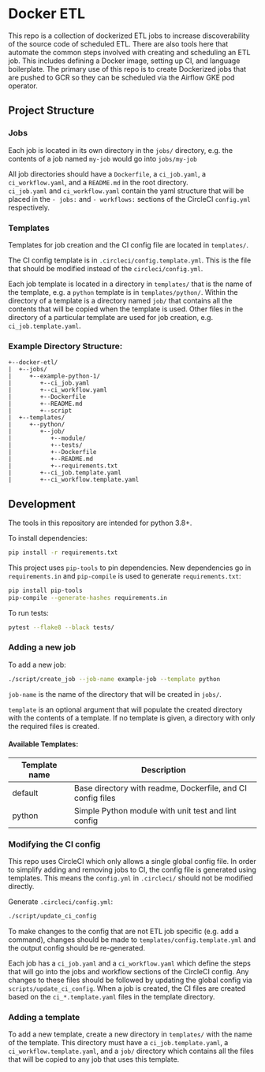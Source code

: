 # Docker ETL

This repo is a collection of dockerized ETL jobs to increase discoverability 
of the source code of scheduled ETL.
There are also tools here that automate the common steps involved with creating and
scheduling an ETL job.
This includes defining a Docker image, setting up CI, and language boilerplate.
The primary use of this repo is to create Dockerized jobs that are pushed to GCR
so they can be scheduled via the Airflow GKE pod operator.

## Project Structure

### Jobs

Each job is located in its own directory in the `jobs/` directory, 
e.g. the contents of a job named `my-job` would go into `jobs/my-job`

All job directories should have a `Dockerfile`, a `ci_job.yaml`, 
a `ci_workflow.yaml`, and a `README.md` in the root directory.          
`ci_job.yaml` and `ci_workflow.yaml` contain the yaml structure that will be placed
in the `- jobs:` and `- workflows:` sections of the CircleCI `config.yml` respectively.

### Templates

Templates for job creation and the CI config file are located in `templates/`.

The CI config template is in `.circleci/config.template.yml`.
This is the file that should be modified instead of the `circleci/config.yml`.

Each job template is located in a directory in `templates/` that is the name of the template, 
e.g. a `python` template is in `templates/python/`.
Within the directory of a template is a directory named `job/` that contains
all the contents that will be copied when the template is used.
Other files in the directory of a particular template are used for
job creation, e.g. `ci_job.template.yaml`.

### Example Directory Structure:

```
+--docker-etl/
|  +--jobs/
|     +--example-python-1/
|        +--ci_job.yaml
|        +--ci_workflow.yaml
|        +--Dockerfile
|        +--README.md
|        +--script
|  +--templates/
|     +--python/
|        +--job/
|           +--module/
|           +--tests/
|           +--Dockerfile
|           +--README.md
|           +--requirements.txt
|        +--ci_job.template.yaml
|        +--ci_workflow.template.yaml

```

## Development

The tools in this repository are intended for python 3.8+.

To install dependencies:

```sh
pip install -r requirements.txt
```

This project uses `pip-tools` to pin dependencies.  New dependencies go in
`requirements.in` and `pip-compile` is used to generate `requirements.txt`:

```sh
pip install pip-tools
pip-compile --generate-hashes requirements.in
```

To run tests:

```sh
pytest --flake8 --black tests/
```

### Adding a new job

To add a new job:

```sh
./script/create_job --job-name example-job --template python
```

`job-name` is the name of the directory that will be created in `jobs/`.

`template` is an optional argument that will populate the created directory
with the contents of a template.
If no template is given, a directory with only the required files is created.

#### Available Templates:

| Template name | Description |
| ------------- | ----------- |
| default       | Base directory with readme, Dockerfile, and CI config files |
| python        | Simple Python module with unit test and lint config |

### Modifying the CI config

This repo uses CircleCI which only allows a single global config file.
In order to simplify adding and removing jobs to CI, the config file is 
generated using templates.
This means the `config.yml` in `.circleci/` should not be modified directly.

Generate `.circleci/config.yml`:

```sh
./script/update_ci_config
```

To make changes to the config that are not ETL job specific 
(e.g. add a command), changes should be made to `templates/config.template.yml` 
and the output config should be re-generated.

Each job has a `ci_job.yaml` and a `ci_workflow.yaml` which define the steps 
that will go into the jobs and workflow sections of the CircleCI config.
Any changes to these files should be followed by updating the global config
via `scripts/update_ci_config`.
When a job is created, the CI files are created based on the 
`ci_*.template.yaml` files in the template directory.

### Adding a template

To add a new template, create a new directory in `templates/` with the name
of the template.
This directory must have a `ci_job.template.yaml`, a `ci_workflow.template.yaml`,
and a `job/` directory which contains all the files that will be copied to 
any job that uses this template.
 